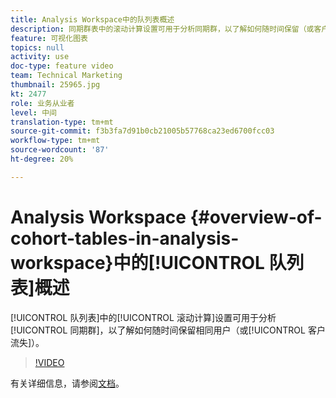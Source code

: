```yaml
---
title: Analysis Workspace中的队列表概述
description: 同期群表中的滚动计算设置可用于分析同期群，以了解如何随时间保留（或客户流失）相同的用户。
feature: 可视化图表
topics: null
activity: use
doc-type: feature video
team: Technical Marketing
thumbnail: 25965.jpg
kt: 2477
role: 业务从业者
level: 中间
translation-type: tm+mt
source-git-commit: f3b3fa7d91b0cb21005b57768ca23ed6700fcc03
workflow-type: tm+mt
source-wordcount: '87'
ht-degree: 20%

---
```



# Analysis Workspace {#overview-of-cohort-tables-in-analysis-workspace}中的[!UICONTROL 队列表]概述

[!UICONTROL 队列表]中的[!UICONTROL 滚动计算]设置可用于分析[!UICONTROL 同期群]，以了解如何随时间保留相同用户（或[!UICONTROL 客户流失]）。

>[!VIDEO](https://video.tv.adobe.com/v/25965/?quality=12)

有关详细信息，请参阅[文档](https://marketing.adobe.com/resources/help/zh_CN/analytics/analysis-workspace/cohort_analysis.html)。
